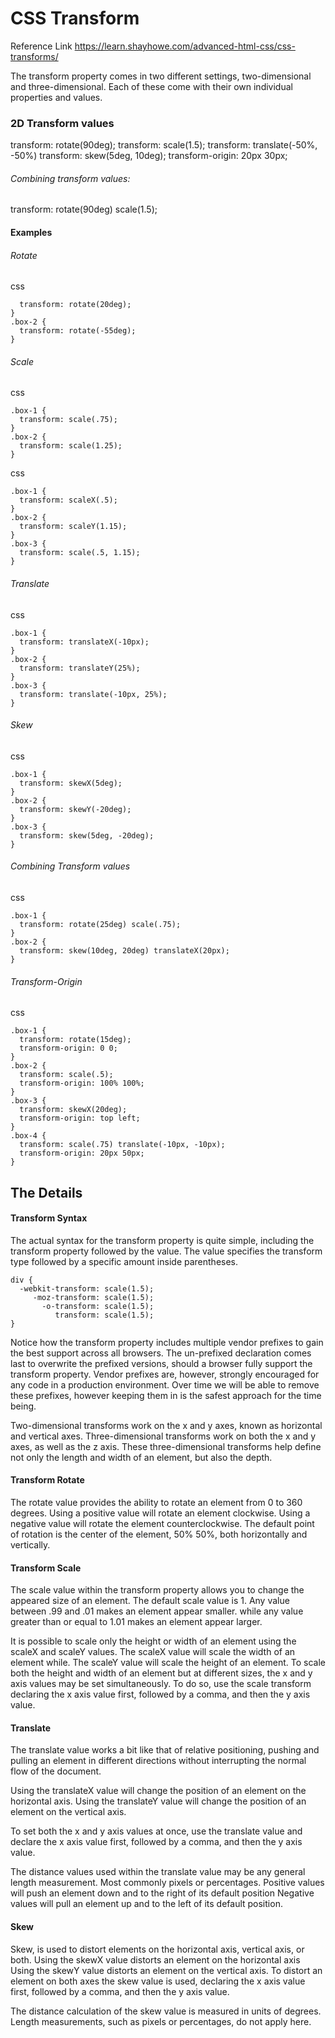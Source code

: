 # CSS Transform

Reference Link
https://learn.shayhowe.com/advanced-html-css/css-transforms/

The transform property comes in two different settings, two-dimensional and three-dimensional. 
Each of these come with their own individual properties and values.

### 2D Transform values

transform: rotate(90deg);
transform: scale(1.5);
transform: translate(-50%, -50%)
transform: skew(5deg, 10deg);
transform-origin: 20px 30px;

###### Combining transform values:

transform: rotate(90deg) scale(1.5);

#### Examples

###### Rotate
css
```.box-1 {
  transform: rotate(20deg);
}
.box-2 {
  transform: rotate(-55deg);
}
```

###### Scale

css
```
.box-1 {
  transform: scale(.75);
}
.box-2 {
  transform: scale(1.25);
}
```
css
```
.box-1 {
  transform: scaleX(.5);
}
.box-2 {
  transform: scaleY(1.15);
}
.box-3 {
  transform: scale(.5, 1.15);
}
```

###### Translate

css
```
.box-1 {
  transform: translateX(-10px);
}
.box-2 {
  transform: translateY(25%);
}
.box-3 {
  transform: translate(-10px, 25%);
}
```

###### Skew

css
```
.box-1 {
  transform: skewX(5deg);
}
.box-2 {
  transform: skewY(-20deg);
}
.box-3 {
  transform: skew(5deg, -20deg);
}
```

###### Combining Transform values

css
```
.box-1 {
  transform: rotate(25deg) scale(.75);
}
.box-2 {
  transform: skew(10deg, 20deg) translateX(20px);
}
```

###### Transform-Origin

css
```
.box-1 {
  transform: rotate(15deg);
  transform-origin: 0 0;
}
.box-2 {
  transform: scale(.5);
  transform-origin: 100% 100%;
}
.box-3 {
  transform: skewX(20deg);
  transform-origin: top left;
}
.box-4 {
  transform: scale(.75) translate(-10px, -10px);
  transform-origin: 20px 50px;
}
```

## The Details

#### Transform Syntax

The actual syntax for the transform property is quite simple, including the transform property followed by the value.
The value specifies the transform type followed by a specific amount inside parentheses.

```
div {
  -webkit-transform: scale(1.5);
     -moz-transform: scale(1.5);
       -o-transform: scale(1.5);
          transform: scale(1.5);
}
```
Notice how the transform property includes multiple vendor prefixes to gain the best support across all browsers. 
The un-prefixed declaration comes last to overwrite the prefixed versions, should a browser fully support the transform property.
Vendor prefixes are, however, strongly encouraged for any code in a production environment. 
Over time we will be able to remove these prefixes, however keeping them in is the safest approach for the time being.

Two-dimensional transforms work on the x and y axes, known as horizontal and vertical axes. 
Three-dimensional transforms work on both the x and y axes, as well as the z axis. 
These three-dimensional transforms help define not only the length and width of an element, but also the depth.

#### Transform Rotate

The rotate value provides the ability to rotate an element from 0 to 360 degrees. 
Using a positive value will rotate an element clockwise.
Using a negative value will rotate the element counterclockwise. 
The default point of rotation is the center of the element, 50% 50%, both horizontally and vertically.

#### Transform Scale

The scale value within the transform property allows you to change the appeared size of an element. 
The default scale value is 1.
Any value between .99 and .01 makes an element appear smaller. 
while any value greater than or equal to 1.01 makes an element appear larger.

It is possible to scale only the height or width of an element using the scaleX and scaleY values. 
The scaleX value will scale the width of an element while.
The scaleY value will scale the height of an element. 
To scale both the height and width of an element but at different sizes, the x and y axis values may be set simultaneously. 
To do so, use the scale transform declaring the x axis value first, followed by a comma, and then the y axis value.

#### Translate

The translate value works a bit like that of relative positioning, 
pushing and pulling an element in different directions without interrupting
the normal flow of the document. 

Using the translateX value will change the position of an element on the horizontal axis.
Using the translateY value will change the position of an element on the vertical axis.

To set both the x and y axis values at once, use the translate value and declare the x axis
value first, followed by a comma, and then the y axis value.

The distance values used within the translate value may be any general length measurement. 
Most commonly pixels or percentages. 
Positive values will push an element down and to the right of its default position
Negative values will pull an element up and to the left of its default position.

#### Skew

Skew, is used to distort elements on the horizontal axis, vertical axis, or both. 
Using the skewX value distorts an element on the horizontal axis
Using the skewY value distorts an element on the vertical axis. 
To distort an element on both axes the skew value is used,
declaring the x axis value first, followed by a comma, and then the y axis value.

The distance calculation of the skew value is measured in units of degrees. 
Length measurements, such as pixels or percentages, do not apply here.







